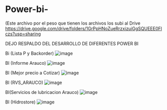 # Power-bi-
(Este archivo por el peso que tienen los archivos los subi al Drive https://drive.google.com/drive/folders/1GrPpHNoZueRrzxizuiGgSQUEEE0Flczs?usp=sharing

DEJO RESPALDO DEL DESARROLLO DE DIFERENTES POWER BI 

Bi (Lista P y Backorder)
![image](https://github.com/user-attachments/assets/ffe95b14-bea1-4060-aebf-f444a9cf7f29)

BI (Informe Arauco)
![image](https://github.com/user-attachments/assets/fdb7c925-4610-48bc-85ef-e11c0dbe8561)

BI (Mejor precio a Cotizar)
![image](https://github.com/user-attachments/assets/0bd8db08-356d-4d8d-8fd7-d7e62f14864b)

BI (RVS_ARAUCO)
![image](https://github.com/user-attachments/assets/89cf0d72-2495-4d4c-be05-6a1825a479c1)

BI(Servicios de lubricacion Arauco)
![image](https://github.com/user-attachments/assets/1bfc6af1-8933-4fb0-aa49-1ec104d32f82)

BI (Hidrostore)
![image](https://github.com/user-attachments/assets/f619d93d-e6d8-491d-b3a1-28add2e755de)
